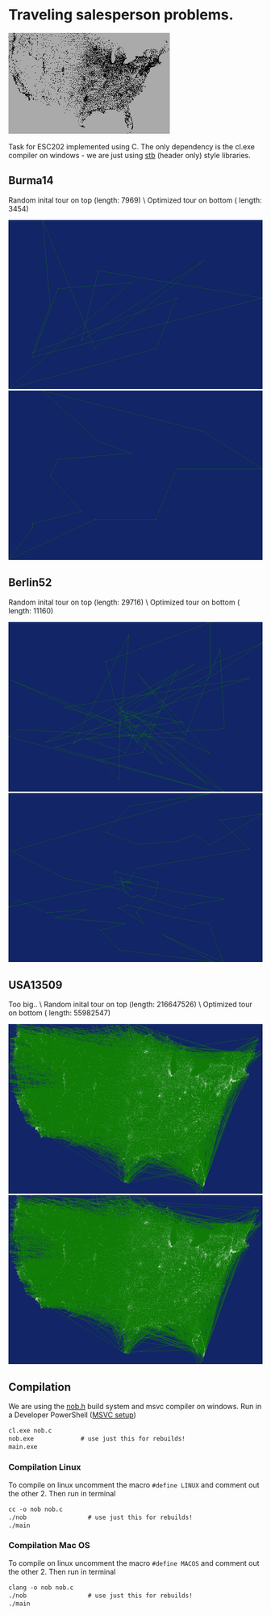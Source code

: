 # Traveling salesperson problems.

![tsp usa cities](/usa.png)

Task for ESC202 implemented using C. The only dependency is the cl.exe compiler on windows - we are just using [stb](https://github.com/nothings/stb) (header only) style libraries.

## Burma14

Random inital tour on top (length: 7969) \\
Optimized tour on bottom ( length: 3454)

![burma 14](/burma_random.png)
![burma 14](/burma_optimized.png)

## Berlin52

Random inital tour on top (length: 29716) \\
Optimized tour on bottom ( length: 11160)

![berlin](/berlin_random.png)
![berlin](/berlin_optimized.png)

## USA13509

Too big.. \\
Random inital tour on top (length: 216647526) \\
Optimized tour on bottom ( length: 55982547)

![berlin](/usa_random.png)
![berlin](/usa_optimized.png)


## Compilation

We are using the [nob.h](https://github.com/tsoding/musializer/blob/master/src/nob.h) build system and msvc compiler on windows. Run in a Developer PowerShell ([MSVC setup](https://code.visualstudio.com/docs/cpp/config-msvc))

```console
cl.exe nob.c
nob.exe             # use just this for rebuilds!
main.exe
```


### Compilation Linux

To compile on linux uncomment the macro `#define LINUX` and comment out the other 2. Then run in terminal

```console
cc -o nob nob.c
./nob                 # use just this for rebuilds!
./main
```

### Compilation Mac OS

To compile on linux uncomment the macro `#define MACOS` and comment out the other 2. Then run in terminal

```console
clang -o nob nob.c
./nob                 # use just this for rebuilds!
./main
```
